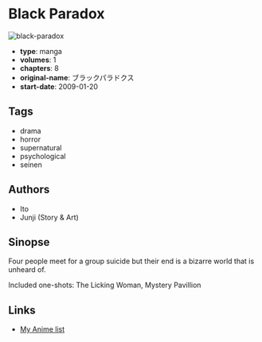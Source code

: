 # Black Paradox

![black-paradox](https://cdn.myanimelist.net/images/manga/5/34929.jpg)

-   **type**: manga
-   **volumes**: 1
-   **chapters**: 8
-   **original-name**: ブラックパラドクス
-   **start-date**: 2009-01-20

## Tags

-   drama
-   horror
-   supernatural
-   psychological
-   seinen

## Authors

-   Ito
-   Junji (Story & Art)

## Sinopse

Four people meet for a group suicide but their end is a bizarre world that is unheard of.

Included one-shots:
The Licking Woman, Mystery Pavillion

## Links

-   [My Anime list](https://myanimelist.net/manga/20375/Black_Paradox)
